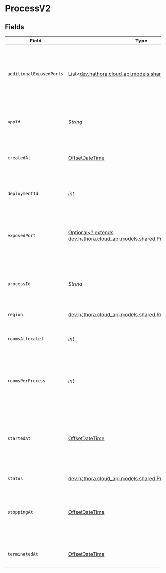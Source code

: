 # ProcessV2


## Fields

| Field                                                                                                                       | Type                                                                                                                        | Required                                                                                                                    | Description                                                                                                                 | Example                                                                                                                     |
| --------------------------------------------------------------------------------------------------------------------------- | --------------------------------------------------------------------------------------------------------------------------- | --------------------------------------------------------------------------------------------------------------------------- | --------------------------------------------------------------------------------------------------------------------------- | --------------------------------------------------------------------------------------------------------------------------- |
| `additionalExposedPorts`                                                                                                    | List<[dev.hathora.cloud_api.models.shared.ExposedPort](../../models/shared/ExposedPort.md)>                                 | :heavy_check_mark:                                                                                                          | N/A                                                                                                                         | [<br/>{<br/>"host": "1.proxy.hathora.dev",<br/>"name": "debug",<br/>"port": 72941,<br/>"transportType": "tcp"<br/>}<br/>]   |
| `appId`                                                                                                                     | *String*                                                                                                                    | :heavy_check_mark:                                                                                                          | System generated unique identifier for an application.                                                                      | app-af469a92-5b45-4565-b3c4-b79878de67d2                                                                                    |
| `createdAt`                                                                                                                 | [OffsetDateTime](https://docs.oracle.com/javase/8/docs/api/java/time/OffsetDateTime.html)                                   | :heavy_check_mark:                                                                                                          | When the process started being provisioned.                                                                                 |                                                                                                                             |
| `deploymentId`                                                                                                              | *int*                                                                                                                       | :heavy_check_mark:                                                                                                          | System generated id for a deployment. Increments by 1.                                                                      | 1                                                                                                                           |
| `exposedPort`                                                                                                               | [Optional<? extends dev.hathora.cloud_api.models.shared.ProcessV2ExposedPort>](../../models/shared/ProcessV2ExposedPort.md) | :heavy_check_mark:                                                                                                          | N/A                                                                                                                         | {<br/>"host": "1.proxy.hathora.dev",<br/>"name": "default",<br/>"port": 34567,<br/>"transportType": "tcp"<br/>}             |
| `processId`                                                                                                                 | *String*                                                                                                                    | :heavy_check_mark:                                                                                                          | System generated unique identifier to a runtime instance of your game server.                                               | cbfcddd2-0006-43ae-996c-995fff7bed2e                                                                                        |
| `region`                                                                                                                    | [dev.hathora.cloud_api.models.shared.Region](../../models/shared/Region.md)                                                 | :heavy_check_mark:                                                                                                          | N/A                                                                                                                         |                                                                                                                             |
| `roomsAllocated`                                                                                                            | *int*                                                                                                                       | :heavy_check_mark:                                                                                                          | Tracks the number of rooms that have been allocated to the process.                                                         | 1                                                                                                                           |
| `roomsPerProcess`                                                                                                           | *int*                                                                                                                       | :heavy_check_mark:                                                                                                          | Governs how many [rooms](https://hathora.dev/docs/concepts/hathora-entities#room) can be scheduled in a process.            | 3                                                                                                                           |
| `startedAt`                                                                                                                 | [OffsetDateTime](https://docs.oracle.com/javase/8/docs/api/java/time/OffsetDateTime.html)                                   | :heavy_check_mark:                                                                                                          | When the process bound to the specified port. We use this to determine when we should start billing.                        |                                                                                                                             |
| `status`                                                                                                                    | [dev.hathora.cloud_api.models.shared.ProcessStatus](../../models/shared/ProcessStatus.md)                                   | :heavy_check_mark:                                                                                                          | N/A                                                                                                                         |                                                                                                                             |
| `stoppingAt`                                                                                                                | [OffsetDateTime](https://docs.oracle.com/javase/8/docs/api/java/time/OffsetDateTime.html)                                   | :heavy_check_mark:                                                                                                          | When the process is issued to stop. We use this to determine when we should stop billing.                                   |                                                                                                                             |
| `terminatedAt`                                                                                                              | [OffsetDateTime](https://docs.oracle.com/javase/8/docs/api/java/time/OffsetDateTime.html)                                   | :heavy_check_mark:                                                                                                          | When the process has been terminated.                                                                                       |                                                                                                                             |